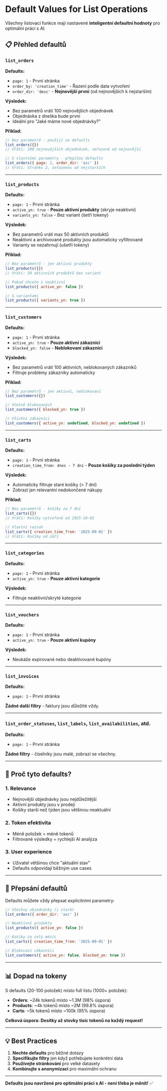 # Default Values for List Operations

Všechny listovací funkce mají nastavené **inteligentní defaultní hodnoty** pro optimální práci s AI.

## 📋 Přehled defaultů

### `list_orders`

**Defaults:**
- `page: 1` - První stránka
- `order_by: 'creation_time'` - Řazení podle data vytvoření
- `order_dir: 'desc'` - **Nejnovější první** (od nejnovějších k nejstarším)

**Výsledek:**
- Bez parametrů vrátí 100 nejnovějších objednávek
- Objednávka z dneška bude první
- Ideální pro "Jaké máme nové objednávky?"

**Příklad:**
```javascript
// Bez parametrů - použijí se defaults
list_orders({})
// Vrátí: 100 nejnovějších objednávek, seřazené od nejnovější

// S vlastními parametry - přepíšou defaults
list_orders({ page: 2, order_dir: 'asc' })
// Vrátí: Stránku 2, seřazenou od nejstarších
```

---

### `list_products`

**Defaults:**
- `page: 1` - První stránka
- `active_yn: true` - **Pouze aktivní produkty** (skryje neaktivní)
- `variants_yn: false` - Bez variant (šetří tokeny)

**Výsledek:**
- Bez parametrů vrátí max 50 aktivních produktů
- Neaktivní a archivované produkty jsou automaticky vyfiltrované
- Varianty se nezahrnují (ušetří tokeny)

**Příklad:**
```javascript
// Bez parametrů - jen aktivní produkty
list_products({})
// Vrátí: 50 aktivních produktů bez variant

// Pokud chcete i neaktivní
list_products({ active_yn: false })

// S variantami
list_products({ variants_yn: true })
```

---

### `list_customers`

**Defaults:**
- `page: 1` - První stránka
- `active_yn: true` - **Pouze aktivní zákazníci**
- `blocked_yn: false` - **Neblokovaní zákazníci**

**Výsledek:**
- Bez parametrů vrátí 100 aktivních, neblokovaných zákazníků
- Filtruje problémy zákazníky automaticky

**Příklad:**
```javascript
// Bez parametrů - jen aktivní, neblokovaní
list_customers({})

// Včetně blokovaných
list_customers({ blocked_yn: true })

// Všichni zákazníci
list_customers({ active_yn: undefined, blocked_yn: undefined })
```

---

### `list_carts`

**Defaults:**
- `page: 1` - První stránka
- `creation_time_from: dnes - 7 dní` - **Pouze košíky za poslední týden**

**Výsledek:**
- Automaticky filtruje staré košíky (> 7 dní)
- Zobrazí jen relevantní nedokončené nákupy

**Příklad:**
```javascript
// Bez parametrů - košíky za 7 dní
list_carts({})
// Vrátí: Košíky vytvořené od 2025-10-02

// Vlastní rozsah
list_carts({ creation_time_from: '2025-09-01' })
// Vrátí: Košíky od září
```

---

### `list_categories`

**Defaults:**
- `page: 1` - První stránka
- `active_yn: true` - **Pouze aktivní kategorie**

**Výsledek:**
- Filtruje neaktivní/skryté kategorie

---

### `list_vouchers`

**Defaults:**
- `page: 1` - První stránka
- `active_yn: true` - **Pouze aktivní kupóny**

**Výsledek:**
- Neukáže expirované nebo deaktivované kupóny

---

### `list_invoices`

**Defaults:**
- `page: 1` - První stránka

**Žádné další filtry** - faktury jsou důležité vždy.

---

### `list_order_statuses`, `list_labels`, `list_availabilities`, atd.

**Defaults:**
- `page: 1` - První stránka

**Žádné filtry** - číselníky jsou malé, zobrazí se všechny.

---

## 🎯 Proč tyto defaults?

### 1. **Relevance**
- Nejnovější objednávky jsou nejdůležitější
- Aktivní produkty jsou v prodeji
- Košíky starší než týden jsou většinou neaktuální

### 2. **Token efektivita**
- Méně položek = méně tokenů
- Filtrované výsledky = rychlejší AI analýza

### 3. **User experience**
- Uživatel většinou chce "aktuální stav"
- Defaults odpovídají běžným use cases

---

## 🔧 Přepsání defaultů

Defaults můžete vždy přepsat explicitními parametry:

```javascript
// Všechny objednávky (i staré)
list_orders({ order_dir: 'asc' })

// Neaktivní produkty
list_products({ active_yn: false })

// Košíky za celý měsíc
list_carts({ creation_time_from: '2025-09-01' })

// Blokovaní zákazníci
list_customers({ active_yn: false, blocked_yn: true })
```

---

## 📊 Dopad na tokeny

S defaults (20-100 položek) místo full listu (1000+ položek):

- **Orders**: ~24k tokenů místo ~1.3M (98% úspora)
- **Products**: ~4k tokenů místo ~2M (99.8% úspora)
- **Carts**: ~5k tokenů místo ~100k (95% úspora)

**Celková úspora: Desítky až stovky tisíc tokenů na každý request!**

---

## 💡 Best Practices

1. **Nechte defaults** pro běžné dotazy
2. **Specifikujte filtry** jen když potřebujete konkrétní data
3. **Používejte stránkování** pro velké datasety
4. **Kombinujte s anonymizací** pro maximální ochranu

---

**Defaults jsou navržené pro optimální práci s AI - není třeba je měnit!** ✅
